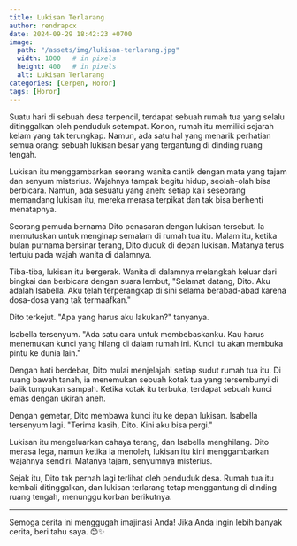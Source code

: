 ```yaml
---
title: Lukisan Terlarang
author: rendrapcx
date: 2024-09-29 18:42:23 +0700
image:
  path: "/assets/img/lukisan-terlarang.jpg"
  width: 1000   # in pixels
  height: 400   # in pixels
  alt: Lukisan Terlarang
categories: [Cerpen, Horor]
tags: [Horor]
---
```


Suatu hari di sebuah desa terpencil, terdapat sebuah rumah tua yang selalu ditinggalkan oleh penduduk setempat. Konon, rumah itu memiliki sejarah kelam yang tak terungkap. Namun, ada satu hal yang menarik perhatian semua orang: sebuah lukisan besar yang tergantung di dinding ruang tengah.

Lukisan itu menggambarkan seorang wanita cantik dengan mata yang tajam dan senyum misterius. Wajahnya tampak begitu hidup, seolah-olah bisa berbicara. Namun, ada sesuatu yang aneh: setiap kali seseorang memandang lukisan itu, mereka merasa terpikat dan tak bisa berhenti menatapnya.

Seorang pemuda bernama Dito penasaran dengan lukisan tersebut. Ia memutuskan untuk menginap semalam di rumah tua itu. Malam itu, ketika bulan purnama bersinar terang, Dito duduk di depan lukisan. Matanya terus tertuju pada wajah wanita di dalamnya.

Tiba-tiba, lukisan itu bergerak. Wanita di dalamnya melangkah keluar dari bingkai dan berbicara dengan suara lembut, "Selamat datang, Dito. Aku adalah Isabella. Aku telah terperangkap di sini selama berabad-abad karena dosa-dosa yang tak termaafkan."

Dito terkejut. "Apa yang harus aku lakukan?" tanyanya.

Isabella tersenyum. "Ada satu cara untuk membebaskanku. Kau harus menemukan kunci yang hilang di dalam rumah ini. Kunci itu akan membuka pintu ke dunia lain."

Dengan hati berdebar, Dito mulai menjelajahi setiap sudut rumah tua itu. Di ruang bawah tanah, ia menemukan sebuah kotak tua yang tersembunyi di balik tumpukan sampah. Ketika kotak itu terbuka, terdapat sebuah kunci emas dengan ukiran aneh.

Dengan gemetar, Dito membawa kunci itu ke depan lukisan. Isabella tersenyum lagi. "Terima kasih, Dito. Kini aku bisa pergi."

Lukisan itu mengeluarkan cahaya terang, dan Isabella menghilang. Dito merasa lega, namun ketika ia menoleh, lukisan itu kini menggambarkan wajahnya sendiri. Matanya tajam, senyumnya misterius.

Sejak itu, Dito tak pernah lagi terlihat oleh penduduk desa. Rumah tua itu kembali ditinggalkan, dan lukisan terlarang tetap menggantung di dinding ruang tengah, menunggu korban berikutnya.

---

Semoga cerita ini menggugah imajinasi Anda! Jika Anda ingin lebih banyak cerita, beri tahu saya. 😊✨